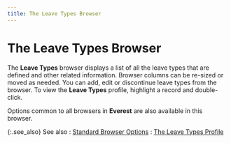 ```yaml
---
title: The Leave Types Browser
---
```


# The Leave Types Browser


The **Leave Types** browser displays  a list of all the leave types that are defined and other related information.  Browser columns can be re-sized or moved as needed. You can add, edit  or discontinue leave types from the browser. To view the **Leave 
 Types** profile, highlight a record and double-click.


Options common to all browsers in **Everest**  are also available in this browser.


{:.see_also}
See also
: [Standard  Browser Options]({{site.wwe_chm}}/everest-client/ui/browsers/standard_browser_options.html)
: [The Leave  Types Profile]({{site.tc_baseurl}}/employees/leave-management/leave-types/the_leave_types_profile.html)
